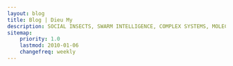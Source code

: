 ```yaml
---
layout: blog
title: Blog | Dieu My
description: SOCIAL INSECTS, SWARM INTELLIGENCE, COMPLEX SYSTEMS, MOLECULAR BIOLOGY, COMPUTER SCIENCE
sitemap:
    priority: 1.0
    lastmod: 2010-01-06
    changefreq: weekly
---
```

